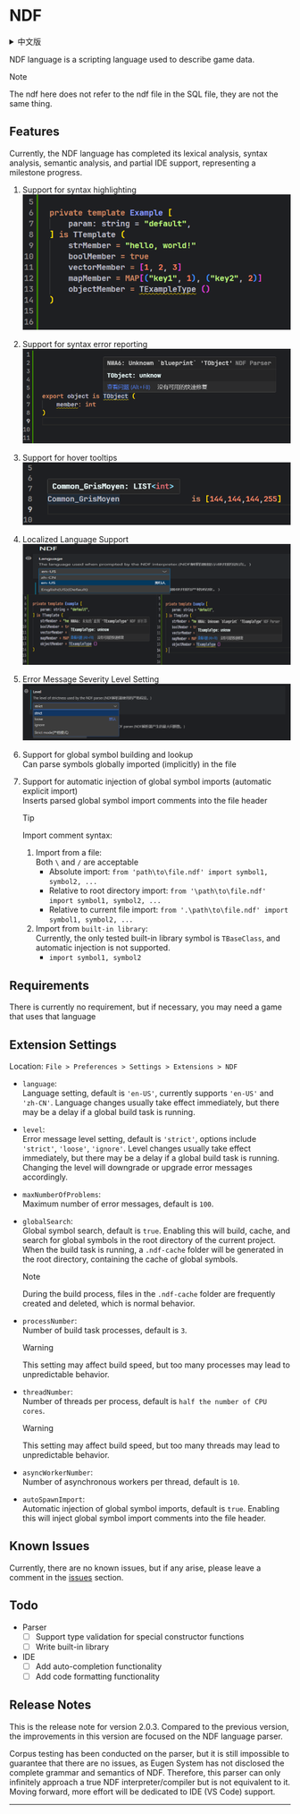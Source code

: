 # NDF

<details>
<summary>中文版</summary>
# NDF

NDF语言是一种用于描述游戏数据的脚本语言。

> [!NOTE]
> 这里的ndf并非指SQL文件中的ndf文件,它们不是同一个东西。

## 特性

目前,NDF语言已经完成了它的词法分析、语法分析、语义分析、IDE支持(部分)等重要轮子。这是一个里程碑式的进展。

1. 支持语法高亮
   ![syntax highlighting](./static/highlight.png)

2. 支持语法错误提示
   ![error reporting](./static/report.png)

3. 支持悬停提示
   ![hover tooltips](./static/hover.png)

4. 本地化语言支持
   ![localized language support](./static/locale.png)

5. 错误提示等级设置
   ![level setting](./static/level.png)

6. 支持全局符号构建和查找  
   可以解析文件中通过全局(未显式)导入的符号

7. 支持自动注入全局符号导入(自动显式导入)  
   将已解析的全局符号的导入注释插入到文件的头部

   > [!TIP]  
   > 导入注释语法:
   > 1. 从文件中导入:   
   >    `\`和`/`皆可
   >    - 绝对导入: `from 'path\to\file.ndf' import symbol1, symbol2, ...`
   >    - 相对根目录导入: `from '\path\to\file.ndf' import symbol1, symbol2, ...`
   >    - 相对当前文件导入: `from '.\path\to\file.ndf' import symbol1, symbol2, ...`
   > 2. 从`内置库`导入:  
   >    目前测试的内置库符号只有`TBaseClass`,且暂不支持自动注入
   >    - `import symbol1, symbol2`

## 依赖

暂时没有依赖,如果非要说有的话,你可能需要一款使用该语言的游戏

## 扩展设置

设置位置: `文件 > 首选项 > 设置 > 用户 > 扩展 > NDF`

- `language`:  
  语言设置,默认为'en-US',目前仅支持'en-US'和'zh-CN'。一般切换语言后即刻生效,在全局构建任务正在运行的情况下可能会有延迟。

- `level`:  
  错误提示等级设置,默认为'strict',可选'strict', 'loose', 'ignore'。一般切换等级后即刻生效,在全局构建任务正在运行的情况下可能会有延迟。切换后错误提示将会降级或升级。

- `maxNumberOfProblems`:  
  最大错误提示数量,默认为100。

- `globalSearch`:  
  全局符号搜索,默认为true。开启后将会在当前项目根目录下构建、缓存和查找全局符号。
  当构建任务运行时,根目录下会生成`.ndf-cache`文件夹,里面包含了全局符号的缓存。

  > [!NOTE]
  > 在构建期间,`.ndf-cache`文件夹中文件频繁创建和删除,这是正常现象

- `processNumber`:  
  构建任务进程数,默认为3。
  > [!WARNING]
  > 该设置可能会影响构建速度,但过多可能会导致不可预期的现象.

- `threadNumber`:  
  每一个进程的线程数,默认为当前`CPU核数/2`。
  > [!WARNING]
  > 该设置可能会影响构建速度,但过多可能会导致不可预期的现象.

- `asyncWorkerNumber`:  
  每个线程的异步工作者数,默认为`10`。

- `autoSpawnImport`:  
  自动注入全局符号导入,默认为`true`。开启后将会在文件头部注入全局符号导入注释。

## 已知问题

暂时没有已知问题,但如果有的话,请在[issues](https://github.com/edoCsItahW/ndf/issues)中留言。

## 待办事项

- 解析器
    - [ ] 支持特殊构造函数的类型验证
    - [ ] 编写内置库

- IDE
    - [ ] 添加自动补全功能
    - [ ] 添加代码格式化功能

## 发布说明

这是版本2.0.3的发布说明。对比上一个版本该版本的开放时间都在NDF的语言分析器上。
同时已经对分析器进行了语料测试,但是依然无法保证完全没有问题,因为Eugen System没有公布NDF的完整语法和语义。
所以该分析器只能无限的接近真正的NDF解释/编译器,但不等于它。并且接下来会将更多精力放在IDE(VS Code)的支持上。


</details>

NDF language is a scripting language used to describe game data.

> [!NOTE]
> The ndf here does not refer to the ndf file in the SQL file, they are not the same thing.

## Features

Currently, the NDF language has completed its lexical analysis, syntax analysis, semantic analysis, and partial IDE
support, representing a milestone progress.

1. Support for syntax highlighting
   ![syntax highlighting](./static/highlight.png)

2. Support for syntax error reporting
   ![error reporting](./static/report.png)

3. Support for hover tooltips
   ![hover tooltips](./static/hover.png)

4. Localized Language Support
   ![localized language support](./static/locale.png)

5. Error Message Severity Level Setting
   ![level setting](./static/level.png)

6. Support for global symbol building and lookup  
   Can parse symbols globally imported (implicitly) in the file

7. Support for automatic injection of global symbol imports (automatic explicit import)  
   Inserts parsed global symbol import comments into the file header

   > [!TIP]
   > Import comment syntax:
   > 1. Import from a file:   
   >    Both `\` and `/` are acceptable
   >    - Absolute import: `from 'path\to\file.ndf' import symbol1, symbol2, ...`
   >    - Relative to root directory import: `from '\path\to\file.ndf' import symbol1, symbol2, ...`
   >    - Relative to current file import: `from '.\path\to\file.ndf' import symbol1, symbol2, ...`
   > 2. Import from `built-in library`:  
   >    Currently, the only tested built-in library symbol is `TBaseClass`, and automatic injection is not supported.
   >    - `import symbol1, symbol2`



## Requirements

There is currently no requirement, but if necessary, you may need a game that uses that language

## Extension Settings

Location: `File > Preferences > Settings > Extensions > NDF`

- `language`:  
  Language setting, default is `'en-US'`, currently supports `'en-US'` and `'zh-CN'`. Language changes usually take
  effect immediately, but there may be a delay if a global build task is running.

- `level`:  
  Error message level setting, default is `'strict'`, options include `'strict'`, `'loose'`, `'ignore'`. Level changes
  usually take effect immediately, but there may be a delay if a global build task is running. Changing the level will
  downgrade or upgrade error messages accordingly.

- `maxNumberOfProblems`:  
  Maximum number of error messages, default is `100`.

- `globalSearch`:  
  Global symbol search, default is `true`. Enabling this will build, cache, and search for global symbols in the root
  directory of the current project.
  When the build task is running, a `.ndf-cache` folder will be generated in the root directory, containing the cache of
  global symbols.

  > [!NOTE]
  > During the build process, files in the `.ndf-cache` folder are frequently created and deleted, which is normal behavior.

- `processNumber`:  
  Number of build task processes, default is `3`.
  > [!WARNING]
  > This setting may affect build speed, but too many processes may lead to unpredictable behavior.

- `threadNumber`:  
  Number of threads per process, default is `half the number of CPU cores`.
  > [!WARNING]
  > This setting may affect build speed, but too many threads may lead to unpredictable behavior.

- `asyncWorkerNumber`:  
  Number of asynchronous workers per thread, default is `10`.

- `autoSpawnImport`:  
  Automatic injection of global symbol imports, default is `true`. Enabling this will inject global symbol import
  comments into the file header.

## Known Issues

Currently, there are no known issues, but if any arise, please leave a comment in the [issues](https://github.com/edoCsItahW/ndf/issues) section.

## Todo

- Parser
    - [ ] Support type validation for special constructor functions
    - [ ] Write built-in library

- IDE
    - [ ] Add auto-completion functionality
    - [ ] Add code formatting functionality

## Release Notes

This is the release note for version 2.0.3. Compared to the previous version, the improvements in this version are
focused on the NDF language parser.

Corpus testing has been conducted on the parser, but it is still impossible to guarantee that there are no issues, as
Eugen System has not disclosed the complete grammar and semantics of NDF.
Therefore, this parser can only infinitely approach a true NDF interpreter/compiler but is not equivalent to it. Moving
forward, more effort will be dedicated to IDE (VS Code) support.

---
